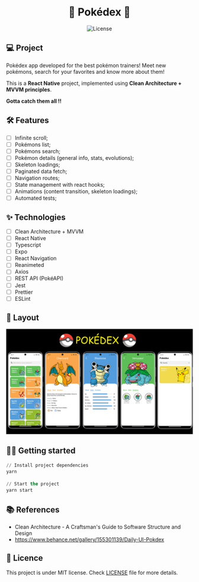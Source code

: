 <h1 align="center">
    🔴 Pokédex 📱
</h1>

<p align="center">
  <img alt="License" src="https://img.shields.io/static/v1?label=license&message=MIT&color=79A6F5&labelColor=0A1033">
</p>

## 💻 Project

Pokédex app developed for the best pokémon trainers!
Meet new pokémons, search for your favorites and know more about them!

This is a **React Native** project, implemented using **Clean Architecture + MVVM principles**.

**Gotta catch them all !!**

## :hammer_and_wrench: Features

- [ ] Infinite scroll;
- [ ] Pokémons list;
- [ ] Pokémons search;
- [ ] Pokémon details (general info, stats, evolutions);
- [ ] Skeleton loadings;
- [ ] Paginated data fetch;
- [ ] Navigation routes;
- [ ] State management with react hooks;
- [ ] Animations (content transition, skeleton loadings);
- [ ] Automated tests;

## ✨ Technologies

- [ ] Clean Architecture + MVVM
- [ ] React Native
- [ ] Typescript
- [ ] Expo
- [ ] React Navigation
- [ ] Reanimeted
- [ ] Axios
- [ ] REST API (PokéAPI)
- [ ] Jest
- [ ] Prettier
- [ ] ESLint

## 🔖 Layout

![PokedexBanner](.github/PokedexBanner.png?style=flat)

## 👨‍💻 Getting started

```cl
// Install project dependencies
yarn

// Start the project
yarn start
```

## 📚 References

- Clean Architecture - A Craftsman's Guide to Software Structure and Design
- https://www.behance.net/gallery/155301139/Daily-UI-Pokdex

## 📄 Licence

This project is under MIT license. Check [LICENSE](LICENSE.md) file for more details.

<br />
